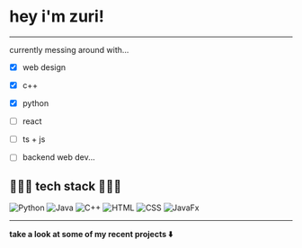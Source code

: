 # hey i'm zuri!
---
currently messing around with...
- [X] web design
- [X] c++
- [X] python
- [ ] react
- [ ] ts + js
- [ ] backend web dev...




## 👩🏽‍💻 tech stack 👩🏽‍💻 
![Python](https://img.shields.io/badge/-Python-333333?style=flat&logo=python)
![Java](https://img.shields.io/badge/java-333333?style=flat&logo=openjdk)
![C++](https://img.shields.io/badge/cplusplus-%333333?style=flat&logo=cplusplus)
![HTML](https://img.shields.io/badge/-HTML-333333?style=flat&logo=html5)
![CSS](https://img.shields.io/badge/-CSS-333333?style=flat&logo=css3)
![JavaFx](https://img.shields.io/badge/javafx-%333333?style=flat&logo=javafx)



--- 
**take a look at some of my recent projects :arrow_down:**

